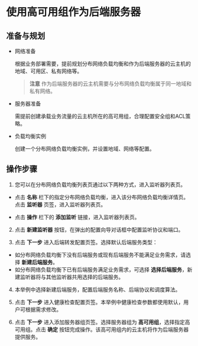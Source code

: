 # 使用高可用组作为后端服务器
## 准备与规划
- 网络准备

  根据业务部署需要，提前规划分布网络负载均衡和作为后端服务器的云主机的地域、可用区、私有网络等。
  > **注意**
    作为后端服务器的云主机需要与分布网络负载均衡属于同一地域和私有网络。
- 服务器准备

  需提前创建承载业务流量的云主机所在的高可用组，合理配置安全组和ACL策略。
- 负载均衡实例

  创建一个分布网络负载均衡实例，并设置地域、网络等配置。
## 操作步骤
1. 您可以在分布网络负载均衡列表页通过以下两种方式，进入监听器列表页。

- 点击 **名称**  栏下的指定分布网络负载均衡，进入该分布网络负载均衡详情页。点击 **监听器** 页签，进入监听器列表页。
 
-  点击 **操作** 栏下的 **添加监听** 链接，进入监听器列表页。
   
2. 点击 **新建监听器** 按钮，在弹出的配置向导对话框中配置监听协议和端口。

3. 点击 **下一步** 进入后端转发配置页签。选择默认后端服务类型：
 
- 如分布网络负载均衡下没有后端服务或现有后端服务不能满足业务需求，请选择 **新建后端服务**。
- 如分布网络负载均衡下已有后端服务满足业务需求，可选择 **选择后端服务**，新建监听器将与其他监听器共用选择的后端服务。

4. 本举例中选择新建后端服务，配置后端服务名称、后端协议和调度算法。

5. 点击 **下一步** 进入健康检查配置页签。本举例中健康检查参数都使用默认，用户可根据需求修改。

6. 点击 **下一步** 进入添加服务器组页签。选择服务器组为 **高可用组**，选择指定高可用组。点击 **确定** 按钮完成操作。该高可用组内的云主机将作为后端服务器提供服务。
